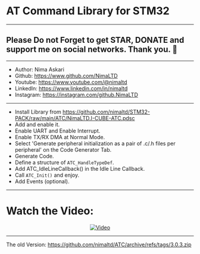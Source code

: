 # AT Command Library for STM32  
---  
## Please Do not Forget to get STAR, DONATE and support me on social networks. Thank you. :sparkling_heart:  
---   
-  Author:     Nima Askari  
-  Github:     https://www.github.com/NimaLTD
-  Youtube:    https://www.youtube.com/@nimaltd  
-  LinkedIn:   https://www.linkedin.com/in/nimaltd  
-  Instagram:  https://instagram.com/github.NimaLTD  
---
* Install Library from https://github.com/nimaltd/STM32-PACK/raw/main/ATC/NimaLTD.I-CUBE-ATC.pdsc
* Add and enable it.
* Enable UART and Enable Interrupt.
* Enable TX/RX DMA at Normal Mode.
* Select 'Generate peripheral initialization as a pair of .c/.h files per peripheral' on the Code Generator Tab.
* Generate Code.
* Define a structure of `ATC_HandleTypeDef`.
* Add ATC_IdleLineCallback() in the Idle Line Callback. 
* Call `ATC_Init()` and enjoy.
* Add Events (optional).
---
# Watch the Video:

<div align="center">
  <a href="https://www.youtube.com/watch?v=Wz_oWqmAEo8"><img src="https://img.youtube.com/vi/Wz_oWqmAEo8/0.jpg" alt="Video"></a>
</div>

---
The old Version: https://github.com/nimaltd/ATC/archive/refs/tags/3.0.3.zip 


